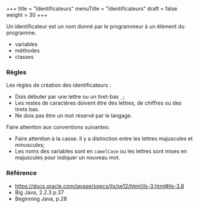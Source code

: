 +++
title = "Identificateurs"
menuTitle = "Identificateurs"
draft = false
weight = 30
+++

Un identificateur est un nom donné par le programmeur à un élément du programme. 

* variables
* méthodes
* classes

### Règles
Les règles de création des identificateurs :
* Dois débuter par une lettre ou un tiret-bas `_`;
* Les restes de caractères doivent être des lettres, de chiffres ou des tirets bas.
* Ne dois pas être un mot réservé par le langage.

Faire attention aux conventions suivantes:
* Faire attention à la casse. Il y a distinction entre les lettres majuscules et minuscules;
* Les noms des variables sont en `camelCase` ou les lettres sont mises en majuscules pour indiquer un nouveau mot.

### Référence

* https://docs.oracle.com/javase/specs/jls/se12/html/jls-3.html#jls-3.8
* Big Java, 2.2.3 p.37
* Beginning Java, p.28